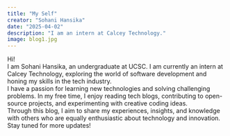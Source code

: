```yaml
---
title: "My Self"
creator: "Sohani Hansika"
date: "2025-04-02"
description: "I am an intern at Calcey Technology."
image: blog1.jpg
---
```


Hi!  
I am Sohani Hansika, an undergraduate at UCSC. I am currently an intern at Calcey Technology, exploring the world of software development and honing my skills in the tech industry.  
I have a passion for learning new technologies and solving challenging problems. In my free time, I enjoy reading tech blogs, contributing to open-source projects, and experimenting with creative coding ideas.  
Through this blog, I aim to share my experiences, insights, and knowledge with others who are equally enthusiastic about technology and innovation. Stay tuned for more updates!

